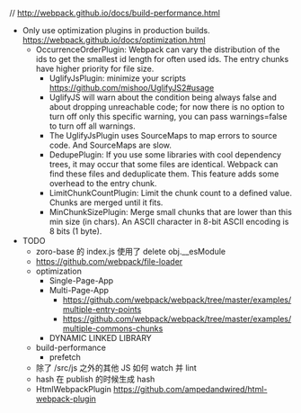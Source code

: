 <!--
@Author: Yingya Zhang <zyy>
@Date:   2016-06-26 16:58:00
@Email:  zyy7259@gmail.com
@Last modified by:   zyy
@Last modified time: 2016-06-26 16:58:27
-->

// http://webpack.github.io/docs/build-performance.html

- Only use optimization plugins in production builds. https://webpack.github.io/docs/optimization.html
  - OccurrenceOrderPlugin: Webpack can vary the distribution of the ids to get the smallest id length for often used ids. The entry chunks have higher priority for file size.
	 - UglifyJsPlugin: minimize your scripts https://github.com/mishoo/UglifyJS2#usage
    - UglifyJS will warn about the condition being always false and about dropping unreachable code; for now there is no option to turn off only this specific warning, you can pass warnings=false to turn off all warnings.
    - The UglifyJsPlugin uses SourceMaps to map errors to source code. And SourceMaps are slow.
    - DedupePlugin: If you use some libraries with cool dependency trees, it may occur that some files are identical. Webpack can find these files and deduplicate them. This feature adds some overhead to the entry chunk.
    - LimitChunkCountPlugin: Limit the chunk count to a defined value. Chunks are merged until it fits.
    - MinChunkSizePlugin: Merge small chunks that are lower than this min size (in chars). An ASCII character in 8-bit ASCII encoding is 8 bits (1 byte).
- TODO
  - zoro-base 的 index.js 使用了 delete obj.__esModule
  - https://github.com/webpack/file-loader
  - optimization
    - Single-Page-App
    - Multi-Page-App
      - https://github.com/webpack/webpack/tree/master/examples/multiple-entry-points
      - https://github.com/webpack/webpack/tree/master/examples/multiple-commons-chunks
    - DYNAMIC LINKED LIBRARY
  - build-performance
    - prefetch
  - 除了 /src/js 之外的其他 JS 如何 watch 并 lint
  - hash 在 publish 的时候生成 hash
  - HtmlWebpackPlugin https://github.com/ampedandwired/html-webpack-plugin

